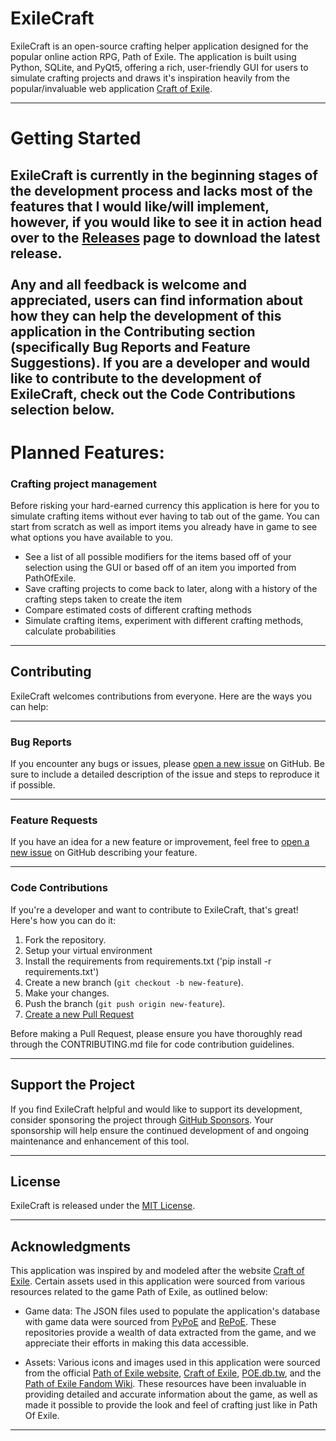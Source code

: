 # ExileCraft

ExileCraft is an open-source crafting helper application designed for the popular online action RPG, Path of Exile. The application is built using Python, SQLite, and PyQt5, offering a rich, user-friendly GUI for users to simulate crafting projects and draws it's inspiration heavily from the popular/invaluable web application [Craft of Exile](https://www.craftofexile.com/).

---
# Getting Started
ExileCraft is currently in the beginning stages of the development process and lacks most of the features that I would like/will implement, however, if you would like to see it in action head over to the [Releases](https://github.com/jmduea/ExileCraft/releases) page to download the latest release.
<br>
<br>
Any and all feedback is welcome and appreciated, users can find information about how they can help the development of this application in the Contributing section (specifically Bug Reports and Feature Suggestions). If you are a developer and would like to contribute to the development of ExileCraft, check out the Code Contributions selection below.
---
# Planned Features:

### Crafting project management
Before risking your hard-earned currency this application is here for you to simulate crafting items without ever having
to tab out of the game. You can start from scratch as well as import items you already have in game to see what options
you have available to you.

- See a list of all possible modifiers for the items based off of your selection using the GUI or based off of an item you imported from PathOfExile.
- Save crafting projects to come back to later, along with a history of the crafting steps taken to create the item
- Compare estimated costs of different crafting methods
- Simulate crafting items, experiment with different crafting methods, calculate probabilities 

---
## Contributing
ExileCraft welcomes contributions from everyone. Here are the ways you can help:

---
### Bug Reports
If you encounter any bugs or issues, please [open a new issue](https://github.com/jmduea/ExileCraft/issues/new) on GitHub. Be sure to include a detailed description of the issue and steps to reproduce it if possible.

---
### Feature Requests
If you have an idea for a new feature or improvement, feel free to [open a new issue](https://github.com/your-use/ExileCraft/issues/new) on GitHub describing your feature.

---
### Code Contributions
If you're a developer and want to contribute to ExileCraft, that's great! Here's how you can do it:

1. Fork the repository.
2. Setup your virtual environment
3. Install the requirements from requirements.txt ('pip install -r requirements.txt')
3. Create a new branch (`git checkout -b new-feature`).
4. Make your changes.
5. Push the branch (`git push origin new-feature`).
6. [Create a new Pull Request](https://github.com/jmduea/ExileCraft/pulls)

Before making a Pull Request, please ensure you have thoroughly read through the CONTRIBUTING.md file for code contribution guidelines.

---
## Support the Project
If you find ExileCraft helpful and would like to support its development, consider sponsoring the project through [GitHub Sponsors](https://github.com/sponsors/jmduea). Your sponsorship will help ensure the continued development of and ongoing maintenance and enhancement of this tool.

---
## License
ExileCraft is released under the [MIT License](https://github.com/jmduea/ExileCraft/blob/main/LICENSE).

---
## Acknowledgments

This application was inspired by and modeled after the website [Craft of Exile](https://www.craftofexile.com/). Certain assets used in this application were sourced from various resources related to the game Path of Exile, as outlined below:

* Game data: The JSON files used to populate the application's database with game data were sourced from [PyPoE](https://github.com/OmegaK2/PyPoE) and [RePoE](https://github.com/brather1ng/RePoE). These repositories provide a wealth of data extracted from the game, and we appreciate their efforts in making this data accessible.

* Assets: Various icons and images used in this application were sourced from the official [Path of Exile website](https://www.pathofexile.com/), [Craft of Exile](https://www.craftofexile.com/), [POE.db.tw](https://poe.db.tw/us/), and the [Path of Exile Fandom Wiki](https://pathofexile.fandom.com/wiki/Path_of_Exile_Wiki). These resources have been invaluable in providing detailed and accurate information about the game, as well as made it possible to provide the look and feel of crafting just like in Path Of Exile.

---
